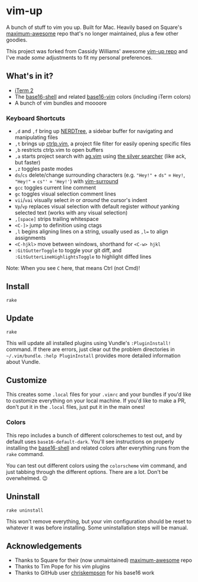 # vim-up

A bunch of stuff to vim you up. Built for Mac.
Heavily based on Square's [maximum-awesome](https://github.com/square/maximum-awesome)
repo that's no longer maintained, plus a few other goodies.

This project was forked from Cassidy Williams' awesome [vim-up repo](https://github.com/cassidoo/vim-up) and I've made _some_ adjustments to fit my personal preferences.

## What's in it?

* [iTerm 2](http://www.iterm2.com/)
* The [base16-shell](https://github.com/chriskempson/base16-shell) and related [base16-vim](https://github.com/chriskempson/base16-vim) colors (including iTerm colors)
* A bunch of vim bundles and moooore

### Keyboard Shortcuts

* `,d` and `,f` bring up [NERDTree](https://github.com/scrooloose/nerdtree), a sidebar buffer for navigating and manipulating files
* `,t` brings up [ctrlp.vim](https://github.com/ctrlpvim/ctrlp.vim), a project file filter for easily opening specific files
* `,b` restricts ctrlp.vim to open buffers
* `,a` starts project search with [ag.vim](https://github.com/rking/ag.vim) using [the silver searcher](https://github.com/ggreer/the_silver_searcher) (like ack, but faster)
* `,z` toggles paste modes
* `ds`/`cs` delete/change surrounding characters (e.g. `"Hey!"` + `ds"` = `Hey!`, `"Hey!"` + `cs"'` = `'Hey!'`) with [vim-surround](https://github.com/tpope/vim-surround)
* `gcc` toggles current line comment
* `gc` toggles visual selection comment lines
* `vii`/`vai` visually select *in* or *around* the cursor's indent
* `Vp`/`vp` replaces visual selection with default register *without* yanking selected text (works with any visual selection)
* `,[space]` strips trailing whitespace
* `<C-]>` jump to definition using ctags
* `,l` begins aligning lines on a string, usually used as `,l=` to align assignments
* `<C-hjkl>` move between windows, shorthand for `<C-w> hjkl`
* `:GitGutterToggle` to toggle your git diff, and `:GitGutterLineHighlightsToggle` to highlight diffed lines

Note: When you see `C` here, that means Ctrl (not Cmd)!

## Install

    rake

## Update

    rake

This will update all installed plugins using Vundle's `:PluginInstall!`
command. If there are errors, just clear out the problem directories in
`~/.vim/bundle`.
`:help PluginInstall` provides more detailed information about Vundle.

## Customize
This creates some `.local` files for your `.vimrc` and your bundles if you'd 
like to customize everything on your local machine. If you'd like to make a PR,
don't put it in the `.local` files, just put it in the main ones!

### Colors
This repo includes a bunch of different colorschemes to test out, and by default
uses `base16-default-dark`. You'll see instructions on properly installing the 
[base16-shell](https://github.com/chriskempson/base16-shell) and related colors
after everything runs from the `rake` command.

You can test out different colors using the `colorscheme`
vim command, and just tabbing through the different options. There are a lot.
Don't be overwhelmed. :wink:

## Uninstall

    rake uninstall

This won't remove everything, but your vim configuration should be reset to
whatever it was before installing. Some uninstallation steps will be manual.

## Acknowledgements

- Thanks to Square for their (now unmaintained) [maximum-awesome](https://github.com/square/maximum-awesome) repo
- Thanks to Tim Pope for his vim plugins
- Thanks to GitHub user [chriskempson](github.com/chriskempson) for his base16 work

